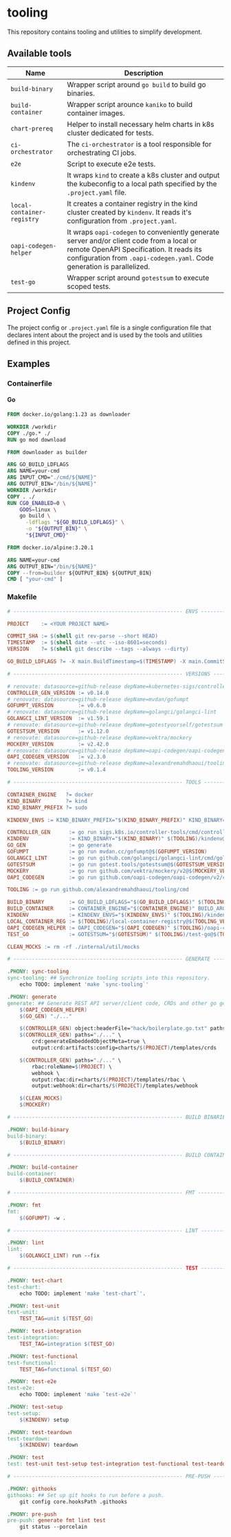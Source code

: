 # tooling

This repository contains tooling and utilities to simplify development.

## Available tools

| Name                       | Description                                                                                                                                                                                                     |
|----------------------------|-----------------------------------------------------------------------------------------------------------------------------------------------------------------------------------------------------------------|
| `build-binary` | Wrapper script around `go build` to build go binaries. |
| `build-container` | Wrapper script arounce `kaniko` to build container images. |
| `chart-prereq` | Helper to install necessary helm charts in k8s cluster dedicated for tests. |
| `ci-orchestrator` | The `ci-orchestrator` is a tool responsible for orchestrating CI jobs. |
| `e2e` | Script to execute e2e tests. |
| `kindenv`                  | It wraps `kind` to create a k8s cluster and output the kubeconfig to a local path specified by the `.project.yaml` file.                                                                                        |
| `local-container-registry` | It creates a container registry in the kind cluster created by `kindenv`. It reads it's configuration from `.project.yaml`.                                                                                     | 
| `oapi-codegen-helper`      | It wraps `oapi-codegen` to conveniently generate server and/or client code from a local or remote OpenAPI Specification. It reads its configuration from `.oapi-codegen.yaml`. Code generation is parallelized. | 
| `test-go` | Wrapper script around `gotestsum` to execute scoped tests. |

## Project Config

The project config or `.project.yaml` file is a single configuration file that declares intent about the project and is
used by the tools and utilities defined in this project.

## Examples

### Containerfile

#### Go

```Dockerfile
FROM docker.io/golang:1.23 as downloader

WORKDIR /workdir
COPY ./go.* ./
RUN go mod download

FROM downloader as builder

ARG GO_BUILD_LDFLAGS
ARG NAME=your-cmd
ARG INPUT_CMD="./cmd/${NAME}"
ARG OUTPUT_BIN="/bin/${NAME}"
WORKDIR /workdir
COPY . ./
RUN CG0_ENABLED=0 \
    GOOS=linux \
    go build \
      -ldflags "${GO_BUILD_LDFLAGS}" \
      -o "${OUTPUT_BIN}" \
      "${INPUT_CMD}"

FROM docker.io/alpine:3.20.1

ARG NAME=your-cmd
ARG OUTPUT_BIN="/bin/${NAME}"
COPY --from=builder ${OUTPUT_BIN} ${OUTPUT_BIN}
CMD [ "your-cmd" ]
```

### Makefile

```Makefile
# ------------------------------------------------------- ENVS ------------------------------------------------------- #

PROJECT    := <YOUR PROJECT NAME>

COMMIT_SHA := $(shell git rev-parse --short HEAD)
TIMESTAMP  := $(shell date --utc --iso-8601=seconds)
VERSION    ?= $(shell git describe --tags --always --dirty)

GO_BUILD_LDFLAGS ?= -X main.BuildTimestamp=$(TIMESTAMP) -X main.CommitSHA=$(COMMIT_SHA) -X main.Version=$(VERSION)

# ------------------------------------------------------- VERSIONS --------------------------------------------------- #

# renovate: datasource=github-release depName=kubernetes-sigs/controller-tools
CONTROLLER_GEN_VERSION := v0.14.0
# renovate: datasource=github-release depName=mvdan/gofumpt
GOFUMPT_VERSION        := v0.6.0
# renovate: datasource=github-release depName=golangci/golangci-lint
GOLANGCI_LINT_VERSION  := v1.59.1
# renovate: datasource=github-release depName=gotestyourself/gotestsum
GOTESTSUM_VERSION      := v1.12.0
# renovate: datasource=github-release depName=vektra/mockery
MOCKERY_VERSION        := v2.42.0
# renovate: datasource=github-release depName=oapi-codegen/oapi-codegen
OAPI_CODEGEN_VERSION   := v2.3.0
# renovate: datasource=github-release depName=alexandremahdhaoui/tooling
TOOLING_VERSION        := v0.1.4

# ------------------------------------------------------- TOOLS ------------------------------------------------------ #

CONTAINER_ENGINE   ?= docker
KIND_BINARY        ?= kind
KIND_BINARY_PREFIX ?= sudo

KINDENV_ENVS := KIND_BINARY_PREFIX="$(KIND_BINARY_PREFIX)" KIND_BINARY="$(KIND_BINARY)"

CONTROLLER_GEN      := go run sigs.k8s.io/controller-tools/cmd/controller-gen@$(CONTROLLER_GEN_VERSION)
KINDENV             := KIND_BINARY="$(KIND_BINARY)" $(TOOLING)/kindenv@$(TOOLING_VERSION)
GO_GEN              := go generate
GOFUMPT             := go run mvdan.cc/gofumpt@$(GOFUMPT_VERSION)
GOLANGCI_LINT       := go run github.com/golangci/golangci-lint/cmd/golangci-lint@$(GOLANGCI_LINT_VERSION)
GOTESTSUM           := go run gotest.tools/gotestsum@$(GOTESTSUM_VERSION) --format pkgname
MOCKERY             := go run github.com/vektra/mockery/v2@$(MOCKERY_VERSION)
OAPI_CODEGEN        := go run github.com/oapi-codegen/oapi-codegen/v2/cmd/oapi-codegen@$(OAPI_CODEGEN_VERSION)

TOOLING := go run github.com/alexandremahdhaoui/tooling/cmd

BUILD_BINARY        := GO_BUILD_LDFLAGS="$(GO_BUILD_LDFLAGS)" $(TOOLING)/build-binary@$(TOOLING_VERSION)
BUILD_CONTAINER     := CONTAINER_ENGINE="$(CONTAINER_ENGINE)" BUILD_ARGS="GO_BUILD_LDFLAGS=$(GO_BUILD_LDFLAGS)" $(TOOLING)/build-container@$(TOOLING_VERSION)
KINDENV             := KINDENV_ENVS="$(KINDENV_ENVS)" $(TOOLING)/kindenv@$(TOOLING_VERSION)
LOCAL_CONTAINER_REG := $(TOOLING)/local-container-registry@$(TOOLING_VERSION)
OAPI_CODEGEN_HELPER := OAPI_CODEGEN="$(OAPI_CODEGEN)" $(TOOLING)/oapi-codegen-helper@$(TOOLING_VERSION)
TEST_GO             := GOTESTSUM="$(GOTESTSUM)" $(TOOLING)/test-go@$(TOOLING_VERSION)

CLEAN_MOCKS := rm -rf ./internal/util/mocks

# ------------------------------------------------------- GENERATE --------------------------------------------------- #

.PHONY: sync-tooling
sync-tooling: ## Synchronize tooling scripts into this repository.
	echo TODO: implement 'make `sync-tooling`'

.PHONY: generate
generate: ## Generate REST API server/client code, CRDs and other go generators.
	$(OAPI_CODEGEN_HELPER)
	$(GO_GEN) "./..."

	$(CONTROLLER_GEN) object:headerFile="hack/boilerplate.go.txt" paths="./..."
	$(CONTROLLER_GEN) paths="./..." \
		crd:generateEmbeddedObjectMeta=true \
		output:crd:artifacts:config=charts/$(PROJECT)/templates/crds

	$(CONTROLLER_GEN) paths="./..." \
		rbac:roleName=$(PROJECT) \
		webhook \
		output:rbac:dir=charts/$(PROJECT)/templates/rbac \
		output:webhook:dir=charts/$(PROJECT)/templates/webhook

	$(CLEAN_MOCKS)
	$(MOCKERY)

# ------------------------------------------------------- BUILD BINARIES --------------------------------------------- #

.PHONY: build-binary
build-binary:
	$(BUILD_BINARY)

# ------------------------------------------------------- BUILD CONTAINERS -------------------------------------------- #

.PHONY: build-container
build-container:
	$(BUILD_CONTAINER)

# ------------------------------------------------------- FMT -------------------------------------------------------- #

.PHONY: fmt
fmt:
	$(GOFUMPT) -w .

# ------------------------------------------------------- LINT ------------------------------------------------------- #

.PHONY: lint
lint:
	$(GOLANGCI_LINT) run --fix

# ------------------------------------------------------- TEST ------------------------------------------------------- #

.PHONY: test-chart
test-chart:
	echo TODO: implement 'make `test-chart`'.

.PHONY: test-unit
test-unit:
	TEST_TAG=unit $(TEST_GO)

.PHONY: test-integration
test-integration:
	TEST_TAG=integration $(TEST_GO)

.PHONY: test-functional
test-functional:
	TEST_TAG=functional $(TEST_GO)

.PHONY: test-e2e
test-e2e:
	echo TODO: implement 'make `test-e2e`'

.PHONY: test-setup
test-setup:
	$(KINDENV) setup

.PHONY: test-teardown
test-teardown:
	$(KINDENV) teardown

.PHONY: test
test: test-unit test-setup test-integration test-functional test-teardown

# ------------------------------------------------------- PRE-PUSH --------------------------------------------------- #

.PHONY: githooks
githooks: ## Set up git hooks to run before a push.
	git config core.hooksPath .githooks

.PHONY: pre-push
pre-push: generate fmt lint test
	git status --porcelain

```

